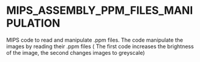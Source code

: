 # MIPS_ASSEMBLY_PPM_FILES_MANIPULATION
MIPS code to read and manipulate .ppm files. The code manipulate the images by reading their .ppm files ( The first code increases the brightness of the image, the second changes images to greyscale)
